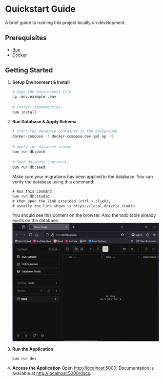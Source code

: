 # Quickstart Guide

A brief guide to running this project locally on development.

## Prerequisites

- [Bun](https://bun.sh/)
- [Docker](https://www.docker.com/products/docker-desktop/)

## Getting Started

1. **Setup Environment & Install**

   ```bash
   # Copy the environment file
   cp .env.example .env

   # Install dependencies
   bun install
   ```

2. **Run Database & Apply Schema**

   ```bash
   # Start the database container in the background
   docker-compose -f docker-compose.dev.yml up -d

   # Apply the database schema
   bun run db:push

   # Seed database (optional)
   bun run db:seed
   ```

   Make sure your migrations has been applied to the database. You can verify the database using this command:

   ```
   # Run this command
   bun run db:studio
   # then open the link provided (ctrl + click),
   # usually the link shown is https://local.drizzle.studio
   ```

   You should see this content on the browser. Also the todo table already exists on the database.
   ![Drizzle studio](docs/studio.png)

3. **Run the Application**

   ```bash
   bun run dev
   ```

4. **Access the Application**
   Open [http://localhost:5000](http://localhost:5000). Documentation is available at [http://localhost:5000/docs](http://localhost:5000/docs).
